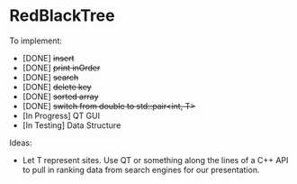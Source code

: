 # RedBlackTree

To implement:
- [DONE] ~~insert~~
- [DONE] ~~print inOrder~~
- [DONE] ~~search~~
- [DONE] ~~delete key~~
- [DONE] ~~sorted array~~
- [DONE] ~~switch from double to std::pair\<int, T\>~~
- [In Progress] QT GUI
- [In Testing] Data Structure

Ideas:
  - Let T represent sites. Use QT or something along the lines of a C++ API to pull in ranking data from search engines for our presentation.

